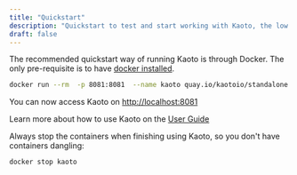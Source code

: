```yaml
---
title: "Quickstart"
description: "Quickstart to test and start working with Kaoto, the low code and no code integration orchestration tool."
draft: false
---
```


The recommended quickstart way of running Kaoto is through Docker. The only pre-requisite is to have [docker installed](https://docs.docker.com/get-docker/).

```bash
docker run --rm  -p 8081:8081  --name kaoto quay.io/kaotoio/standalone:test
```

You can now access Kaoto on [http://localhost:8081](http://localhost:8081)

Learn more about how to use Kaoto on the [User Guide](/docs/user-guide)

Always stop the containers when finishing using Kaoto, so you don't have containers dangling:

```bash
docker stop kaoto
```


